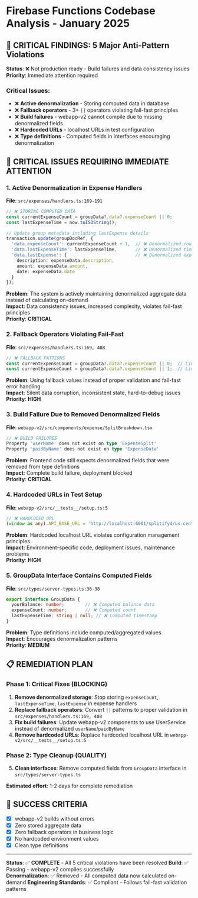 # Firebase Functions Codebase Analysis - January 2025

## 🚨 **CRITICAL FINDINGS: 5 Major Anti-Pattern Violations**

**Status**: ❌ Not production ready - Build failures and data consistency issues  
**Priority**: Immediate attention required

### **Critical Issues:**
- ❌ **Active denormalization** - Storing computed data in database
- ❌ **Fallback operators** - 3+ `||` operators violating fail-fast principles  
- ❌ **Build failures** - webapp-v2 cannot compile due to missing denormalized fields
- ❌ **Hardcoded URLs** - localhost URLs in test configuration
- ❌ **Type definitions** - Computed fields in interfaces encouraging denormalization

## 🚨 **CRITICAL ISSUES REQUIRING IMMEDIATE ATTENTION**

### 1. **Active Denormalization in Expense Handlers** 
**File**: `src/expenses/handlers.ts:169-191`
```typescript
// ❌ STORING COMPUTED DATA
const currentExpenseCount = groupData?.data?.expenseCount || 0;
const lastExpenseTime = now.toISOString();

// Update group metadata including lastExpense details
transaction.update(groupDocRef, {
  'data.expenseCount': currentExpenseCount + 1,  // ❌ Denormalized count
  'data.lastExpenseTime': lastExpenseTime,       // ❌ Denormalized timestamp
  'data.lastExpense': {                          // ❌ Denormalized expense data
    description: expenseData.description,
    amount: expenseData.amount,
    date: expenseData.date
  }
});
```

**Problem**: The system is actively maintaining denormalized aggregate data instead of calculating on-demand  
**Impact**: Data consistency issues, increased complexity, violates fail-fast principles  
**Priority**: **CRITICAL**

### 2. **Fallback Operators Violating Fail-Fast**
**File**: `src/expenses/handlers.ts:169, 408`
```typescript
// ❌ FALLBACK PATTERNS
const currentExpenseCount = groupData?.data?.expenseCount || 0;  // Line 169
const currentExpenseCount = groupData?.data?.expenseCount || 1;  // Line 408
```

**Problem**: Using fallback values instead of proper validation and fail-fast error handling  
**Impact**: Silent data corruption, inconsistent state, hard-to-debug issues  
**Priority**: **HIGH**

### 3. **Build Failure Due to Removed Denormalized Fields**
**File**: `webapp-v2/src/components/expense/SplitBreakdown.tsx`
```typescript
// ❌ BUILD FAILURES
Property 'userName' does not exist on type 'ExpenseSplit'
Property 'paidByName' does not exist on type 'ExpenseData'
```

**Problem**: Frontend code still expects denormalized fields that were removed from type definitions  
**Impact**: Complete build failure, deployment blocked  
**Priority**: **CRITICAL**

### 4. **Hardcoded URLs in Test Setup**
**File**: `webapp-v2/src/__tests__/setup.ts:5`
```typescript
// ❌ HARDCODED URL
(window as any).API_BASE_URL = 'http://localhost:6001/splitifyd/us-central1';
```

**Problem**: Hardcoded localhost URL violates configuration management principles  
**Impact**: Environment-specific code, deployment issues, maintenance problems  
**Priority**: **HIGH**

### 5. **GroupData Interface Contains Computed Fields** 
**File**: `src/types/server-types.ts:36-38`
```typescript
export interface GroupData {
  yourBalance: number;        // ❌ Computed balance data
  expenseCount: number;       // ❌ Computed count  
  lastExpenseTime: string | null; // ❌ Computed timestamp
}
```

**Problem**: Type definitions include computed/aggregated values  
**Impact**: Encourages denormalization patterns  
**Priority**: **MEDIUM**

## 📋 **REMEDIATION PLAN**

### **Phase 1: Critical Fixes (BLOCKING)**
1. **Remove denormalized storage**: Stop storing `expenseCount`, `lastExpenseTime`, `lastExpense` in expense handlers
2. **Replace fallback operators**: Convert `||` patterns to proper validation in `src/expenses/handlers.ts:169, 408`
3. **Fix build failures**: Update webapp-v2 components to use UserService instead of denormalized `userName`/`paidByName`
4. **Remove hardcoded URLs**: Replace hardcoded localhost URL in `webapp-v2/src/__tests__/setup.ts:5`

### **Phase 2: Type Cleanup (QUALITY)**
5. **Clean interfaces**: Remove computed fields from `GroupData` interface in `src/types/server-types.ts`

**Estimated effort**: 1-2 days for complete remediation

## 🎯 **SUCCESS CRITERIA**
- [x] webapp-v2 builds without errors
- [x] Zero stored aggregate data
- [x] Zero fallback operators in business logic  
- [x] No hardcoded environment values
- [x] Clean type definitions

---

**Status**: ✅ **COMPLETE** - All 5 critical violations have been resolved
**Build**: ✅ Passing - webapp-v2 compiles successfully  
**Denormalization**: ✅ Removed - All computed data now calculated on-demand
**Engineering Standards**: ✅ Compliant - Follows fail-fast validation patterns